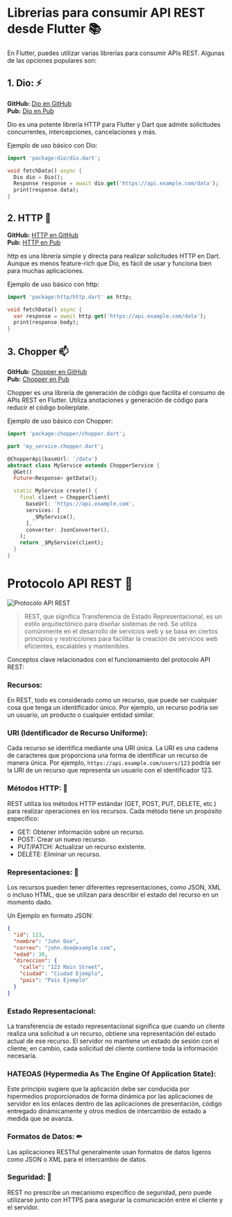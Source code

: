 # Librerias para consumir API REST desde Flutter 📚

En Flutter, puedes utilizar varias librerías para consumir APIs REST. Algunas de las opciones populares son:

## 1. Dio: ⚡

**GitHub:** [Dio en GitHub](https://github.com/cfug/dio)<br>
**Pub:** [Dio en Pub](https://pub.dev/packages/dio)<br>

Dio es una potente librería HTTP para Flutter y Dart que admite solicitudes concurrentes, intercepciones, cancelaciones y más.

Ejemplo de uso básico con Dio:

```dart
import 'package:dio/dio.dart';

void fetchData() async {
  Dio dio = Dio();
  Response response = await dio.get('https://api.example.com/data');
  print(response.data);
}
```

## 2. HTTP 📧

**GitHub:** [HTTP en GitHub](https://github.com/dart-lang/http)<br>
**Pub:** [HTTP en Pub](https://pub.dev/packages/http)<br>

http es una librería simple y directa para realizar solicitudes HTTP en Dart. Aunque es menos feature-rich que Dio, es fácil de usar y funciona bien para muchas aplicaciones.

Ejemplo de uso básico con http:

```dart
import 'package:http/http.dart' as http;

void fetchData() async {
  var response = await http.get('https://api.example.com/data');
  print(response.body);
}
```

## 3. Chopper 📫

**GitHub:** [Chopper en GitHub](https://github.com/lejard-h/chopper)<br>
**Pub:** [Chopper en Pub](https://pub.dev/packages/chopper)<br>

Chopper es una librería de generación de código que facilita el consumo de APIs REST en Flutter. Utiliza anotaciones y generación de código para reducir el código boilerplate.

Ejemplo de uso básico con Chopper:

```dart
import 'package:chopper/chopper.dart';

part 'my_service.chopper.dart';

@ChopperApi(baseUrl: '/data')
abstract class MyService extends ChopperService {
  @Get()
  Future<Response> getData();

  static MyService create() {
    final client = ChopperClient(
      baseUrl: 'https://api.example.com',
      services: [
        _$MyService(),
      ],
      converter: JsonConverter(),
    );
    return _$MyService(client);
  }
}
```

# Protocolo API REST 🚀

![Protocolo API REST](https://dossetenta.com/wp-content/uploads/2021/12/R6qFq3n.png)

> REST, que significa Transferencia de Estado Representacional, es un estilo arquitectónico para diseñar sistemas de red. Se utiliza comúnmente en el desarrollo de servicios web y se basa en ciertos principios y restricciones para facilitar la creación de servicios web eficientes, escalables y mantenibles.

Conceptos clave relacionados con el funcionamiento del protocolo API REST:

### Recursos:

En REST, todo es considerado como un recurso, que puede ser cualquier cosa que tenga un identificador único. Por ejemplo, un recurso podría ser un usuario, un producto o cualquier entidad similar.

### URI (Identificador de Recurso Uniforme):

Cada recurso se identifica mediante una URI única. La URI es una cadena de caracteres que proporciona una forma de identificar un recurso de manera única. Por ejemplo, `https://api.example.com/users/123` podría ser la URI de un recurso que representa un usuario con el identificador 123.

### Métodos HTTP: 🚨

REST utiliza los métodos HTTP estándar (GET, POST, PUT, DELETE, etc.) para realizar operaciones en los recursos. Cada método tiene un propósito específico:<br>

- GET: Obtener información sobre un recurso.
- POST: Crear un nuevo recurso.
- PUT/PATCH: Actualizar un recurso existente.
- DELETE: Eliminar un recurso.

### Representaciones: 🏁

Los recursos pueden tener diferentes representaciones, como JSON, XML o incluso HTML, que se utilizan para describir el estado del recurso en un momento dado.

Un Ejemplo en formato JSON:

```json
{
  "id": 123,
  "nombre": "John Doe",
  "correo": "john.doe@example.com",
  "edad": 30,
  "direccion": {
    "calle": "123 Main Street",
    "ciudad": "Ciudad Ejemplo",
    "pais": "País Ejemplo"
  }
}
```

### Estado Representacional:

La transferencia de estado representacional significa que cuando un cliente realiza una solicitud a un recurso, obtiene una representación del estado actual de ese recurso. El servidor no mantiene un estado de sesión con el cliente; en cambio, cada solicitud del cliente contiene toda la información necesaria.

### HATEOAS (Hypermedia As The Engine Of Application State):

Este principio sugiere que la aplicación debe ser conducida por hipermedios proporcionados de forma dinámica por las aplicaciones de servidor en los enlaces dentro de las aplicaciones de presentación, código entregado dinámicamente y otros medios de intercambio de estado a medida que se avanza.

### Formatos de Datos: ✏

Las aplicaciones RESTful generalmente usan formatos de datos ligeros como JSON o XML para el intercambio de datos.

### Seguridad: 🔐

REST no prescribe un mecanismo específico de seguridad, pero puede utilizarse junto con HTTPS para asegurar la comunicación entre el cliente y el servidor.
